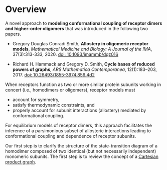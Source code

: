 
# Overview


A novel approach to **modeling conformational coupling of receptor dimers and higher\-order oligomers** that was introduced in the following two papers.

* Gregory Douglas Conradi Smith, **Allostery in oligomeric receptor models**, *Mathematical Medicine and Biology: A Journal of the IMA*, 37(3):313-333, 2020. [doi: 10.1093/imammb/dqz016](https://doi.org/10.1093/imammb/dqz016)

* Richard H. Hammack and Gregory D. Smith, **Cycle bases of reduced powers of graphs**, *ARS Mathematica Contemporanea*, 12(1):183–203, 2017. [doi: 10.26493/1855-3974.856.4d2](https://doi.org/10.26493/1855-3974.856.4d2)

When receptors function as two or more similar protein subunits working in concert (i.e., homodimers or oligomers), receptor models must

* account for symmetry,
* satisfy thermodynamic constraints, and
* properly account for subunit interactions (allostery) mediated by conformational coupling.

For equilibrium models of receptor dimers, this approach facilitates the inference of a parsimonious subset of allosteric interactions leading to conformational coupling and dependence of receptor subunits.

Our first step is to clarify the structure of the state-transition diagram of a homodimer composed of two identical (but not necessarily independent) monomeric subunits. The first step is to review the concept of a [Cartesian product graph](https://en.wikipedia.org/wiki/Cartesian_product_of_graphs).
